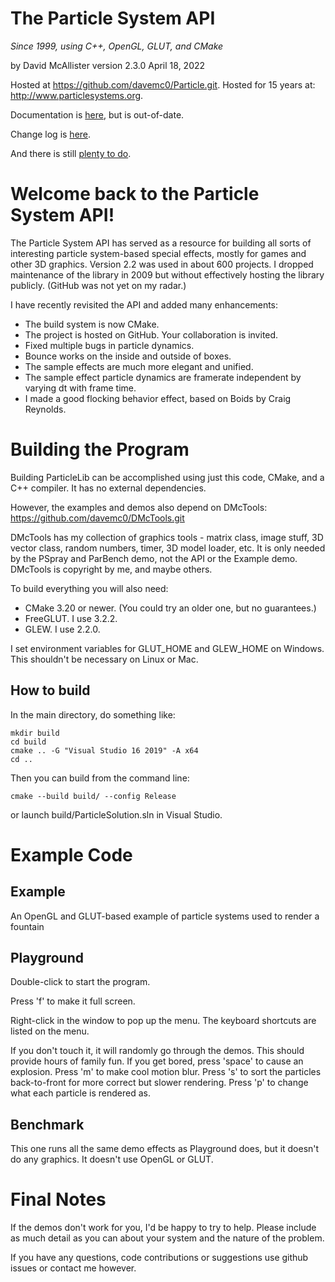 # The Particle System API

*Since 1999, using C++, OpenGL, GLUT, and CMake*

by David McAllister
version 2.3.0
April 18, 2022

Hosted at https://github.com/davemc0/Particle.git.
Hosted for 15 years at: http://www.particlesystems.org.

Documentation is [here](./ParticleHelp.html), but is out-of-date.

Change log is [here](./ChangeLog.html).

And there is still [plenty to do](./ToDo.html).

Welcome back to the Particle System API!
==================================

The Particle System API has served as a resource for building all sorts of interesting particle system-based special effects, mostly for games and other 3D graphics.
Version 2.2 was used in about 600 projects. I dropped maintenance of the library in 2009 but without effectively hosting the library publicly. (GitHub was not yet on my radar.)

I have recently revisited the API and added many enhancements:
* The build system is now CMake.
* The project is hosted on GitHub. Your collaboration is invited.
* Fixed multiple bugs in particle dynamics.
* Bounce works on the inside and outside of boxes.
* The sample effects are much more elegant and unified.
* The sample effect particle dynamics are framerate independent by varying dt with frame time.
* I made a good flocking behavior effect, based on Boids by Craig Reynolds.

Building the Program
====================

Building ParticleLib can be accomplished using just this code, CMake, and a C++ compiler.
It has no external dependencies.

However, the examples and demos also depend on DMcTools: https://github.com/davemc0/DMcTools.git

DMcTools has my collection of graphics tools - matrix class, image stuff,
3D vector class, random numbers, timer, 3D model loader, etc.
It is only needed by the PSpray and ParBench demo, not the API or the Example demo.
DMcTools is copyright by me, and maybe others.

To build everything you will also need:

* CMake 3.20 or newer. (You could try an older one, but no guarantees.)
* FreeGLUT. I use 3.2.2.
* GLEW. I use 2.2.0.

I set environment variables for GLUT_HOME and GLEW_HOME on Windows. This shouldn't be necessary on Linux or Mac.

How to build
------------

In the main directory, do something like:

    mkdir build
    cd build
    cmake .. -G "Visual Studio 16 2019" -A x64
    cd ..

Then you can build from the command line:

    cmake --build build/ --config Release

or launch build/ParticleSolution.sln in Visual Studio.

Example Code
============

Example
-------
An OpenGL and GLUT-based example of particle systems used to render a fountain

Playground
----------
Double-click to start the program.

Press 'f' to make it full screen.

Right-click in the window to pop up the menu.
The keyboard shortcuts are listed on the menu.

If you don't touch it, it will randomly go through the demos. This should provide hours of family fun.
If you get bored, press 'space' to cause an explosion.
Press 'm' to make cool motion blur.
Press 's' to sort the particles back-to-front for more correct but slower rendering.
Press 'p' to change what each particle is rendered as.

Benchmark
---------
This one runs all the same demo effects as Playground does,
but it doesn't do any graphics. It doesn't use OpenGL or GLUT.

Final Notes
===========

If the demos don't work for you, I'd be happy to try to help. Please include as much detail as
you can about your system and the nature of the problem.

If you have any questions, code contributions or suggestions use github issues or contact me however.
